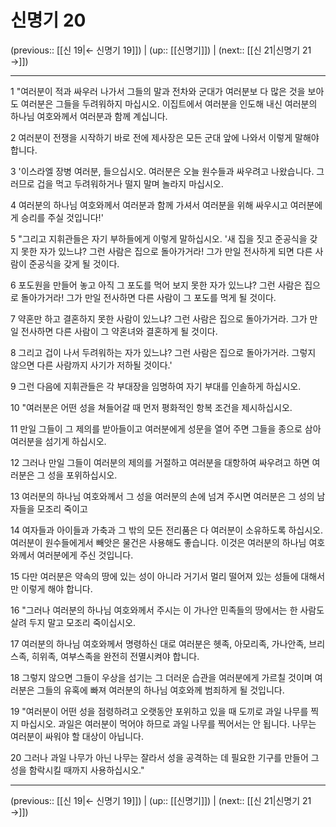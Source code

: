 # 신명기 20

(previous:: [[신 19|← 신명기 19]]) | (up:: [[신명기]]) | (next:: [[신 21|신명기 21 →]])

***




1 
"여러분이 적과 싸우러 나가서 그들의 말과 전차와 군대가 여러분보 다 많은 것을 보아도 여러분은 그들을 두려워하지 마십시오. 이집트에서 여러분을 인도해 내신 여러분의 하나님 여호와께서 여러분과 함께 계십니다. 



2 
여러분이 전쟁을 시작하기 바로 전에 제사장은 모든 군대 앞에 나와서 이렇게 말해야 합니다. 



3 
'이스라엘 장병 여러분, 들으십시오. 여러분은 오늘 원수들과 싸우려고 나왔습니다. 그러므로 겁을 먹고 두려워하거나 떨지 말며 놀라지 마십시오. 



4 
여러분의 하나님 여호와께서 여러분과 함께 가셔서 여러분을 위해 싸우시고 여러분에게 승리를 주실 것입니다!' 



5 
"그리고 지휘관들은 자기 부하들에게 이렇게 말하십시오. '새 집을 짓고 준공식을 갖지 못한 자가 있느냐? 그런 사람은 집으로 돌아가거라! 그가 만일 전사하게 되면 다른 사람이 준공식을 갖게 될 것이다. 



6 
포도원을 만들어 놓고 아직 그 포도를 먹어 보지 못한 자가 있느냐? 그런 사람은 집으로 돌아가거라! 그가 만일 전사하면 다른 사람이 그 포도를 먹게 될 것이다. 



7 
약혼만 하고 결혼하지 못한 사람이 있느냐? 그런 사람은 집으로 돌아가거라. 그가 만일 전사하면 다른 사람이 그 약혼녀와 결혼하게 될 것이다. 



8 
그리고 겁이 나서 두려워하는 자가 있느냐? 그런 사람은 집으로 돌아가거라. 그렇지 않으면 다른 사람까지 사기가 저하될 것이다.' 



9 
그런 다음에 지휘관들은 각 부대장을 임명하여 자기 부대를 인솔하게 하십시오. 



10 
"여러분은 어떤 성을 쳐들어갈 때 먼저 평화적인 항복 조건을 제시하십시오. 



11 
만일 그들이 그 제의를 받아들이고 여러분에게 성문을 열어 주면 그들을 종으로 삼아 여러분을 섬기게 하십시오. 



12 
그러나 만일 그들이 여러분의 제의를 거절하고 여러분을 대항하여 싸우려고 하면 여러분은 그 성을 포위하십시오. 



13 
여러분의 하나님 여호와께서 그 성을 여러분의 손에 넘겨 주시면 여러분은 그 성의 남자들을 모조리 죽이고 



14 
여자들과 아이들과 가축과 그 밖의 모든 전리품은 다 여러분이 소유하도록 하십시오. 여러분이 원수들에게서 빼앗은 물건은 사용해도 좋습니다. 이것은 여러분의 하나님 여호와께서 여러분에게 주신 것입니다. 



15 
다만 여러분은 약속의 땅에 있는 성이 아니라 거기서 멀리 떨어져 있는 성들에 대해서만 이렇게 해야 합니다. 



16 
"그러나 여러분의 하나님 여호와께서 주시는 이 가나안 민족들의 땅에서는 한 사람도 살려 두지 말고 모조리 죽이십시오. 



17 
여러분의 하나님 여호와께서 명령하신 대로 여러분은 헷족, 아모리족, 가나안족, 브리스족, 히위족, 여부스족을 완전히 전멸시켜야 합니다. 



18 
그렇지 않으면 그들이 우상을 섬기는 그 더러운 습관을 여러분에게 가르칠 것이며 여러분은 그들의 유혹에 빠져 여러분의 하나님 여호와께 범죄하게 될 것입니다. 



19 
"여러분이 어떤 성을 점령하려고 오랫동안 포위하고 있을 때 도끼로 과일 나무를 찍지 마십시오. 과일은 여러분이 먹어야 하므로 과일 나무를 찍어서는 안 됩니다. 나무는 여러분이 싸워야 할 대상이 아닙니다. 



20 
그러나 과일 나무가 아닌 나무는 잘라서 성을 공격하는 데 필요한 기구를 만들어 그 성을 함락시킬 때까지 사용하십시오."

***

(previous:: [[신 19|← 신명기 19]]) | (up:: [[신명기]]) | (next:: [[신 21|신명기 21 →]])
